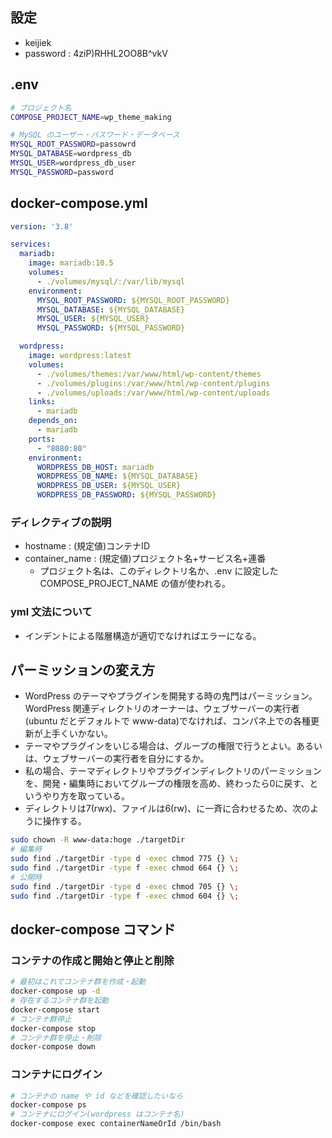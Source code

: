 ## 設定

- keijiek
- password : 4ziP)RHHL2OO8B^vkV

## .env

```bash
# プロジェクト名
COMPOSE_PROJECT_NAME=wp_theme_making

# MySQL のユーザー・パスワード・データベース
MYSQL_ROOT_PASSWORD=passowrd
MYSQL_DATABASE=wordpress_db
MYSQL_USER=wordpress_db_user
MYSQL_PASSWORD=password
```

## docker-compose.yml

```yml
version: '3.8'

services:
  mariadb:
    image: mariadb:10.5
    volumes:
      - ./volumes/mysql/:/var/lib/mysql
    environment:
      MYSQL_ROOT_PASSWORD: ${MYSQL_ROOT_PASSWORD}
      MYSQL_DATABASE: ${MYSQL_DATABASE}
      MYSQL_USER: ${MYSQL_USER}
      MYSQL_PASSWORD: ${MYSQL_PASSWORD}

  wordpress:
    image: wordpress:latest
    volumes:
      - ./volumes/themes:/var/www/html/wp-content/themes
      - ./volumes/plugins:/var/www/html/wp-content/plugins
      - ./volumes/uploads:/var/www/html/wp-content/uploads
    links:
      - mariadb
    depends_on:
      - mariadb
    ports:
      - "8080:80"
    environment:
      WORDPRESS_DB_HOST: mariadb
      WORDPRESS_DB_NAME: ${MYSQL_DATABASE}
      WORDPRESS_DB_USER: ${MYSQL_USER}
      WORDPRESS_DB_PASSWORD: ${MYSQL_PASSWORD}
```

### ディレクティブの説明

- hostname : (規定値)コンテナID
- container_name : (規定値)プロジェクト名+サービス名+連番
  - プロジェクト名は、このディレクトリ名か、.env に設定した COMPOSE_PROJECT_NAME の値が使われる。

### yml 文法について

- インデントによる階層構造が適切でなければエラーになる。

## パーミッションの変え方

- WordPress のテーマやプラグインを開発する時の鬼門はパーミッション。WordPress 関連ディレクトリのオーナーは、ウェブサーバーの実行者 (ubuntu だとデフォルトで www-data)でなければ、コンパネ上での各種更新が上手くいかない。
- テーマやプラグインをいじる場合は、グループの権限で行うとよい。あるいは、ウェブサーバーの実行者を自分にするか。
- 私の場合、テーマディレクトリやプラグインディレクトリのパーミッションを、開発・編集時においてグループの権限を高め、終わったら0に戻す、というやり方を取っている。
- ディレクトリは7(rwx)、ファイルは6(rw)、に一斉に合わせるため、次のように操作する。

```bash
sudo chown -R www-data:hoge ./targetDir
# 編集時
sudo find ./targetDir -type d -exec chmod 775 {} \;
sudo find ./targetDir -type f -exec chmod 664 {} \;
# 公開時
sudo find ./targetDir -type d -exec chmod 705 {} \;
sudo find ./targetDir -type f -exec chmod 604 {} \;
```

## docker-compose コマンド

### コンテナの作成と開始と停止と削除

```bash
# 最初はこれでコンテナ群を作成・起動
docker-compose up -d
# 存在するコンテナ群を起動
docker-compose start
# コンテナ群停止
docker-compose stop
# コンテナ群を停止・削除
docker-compose down
```

### コンテナにログイン

```bash
# コンテナの name や id などを確認したいなら
docker-compose ps
# コンテナにログイン(wordpress はコンテナ名)
docker-compose exec containerNameOrId /bin/bash
```
